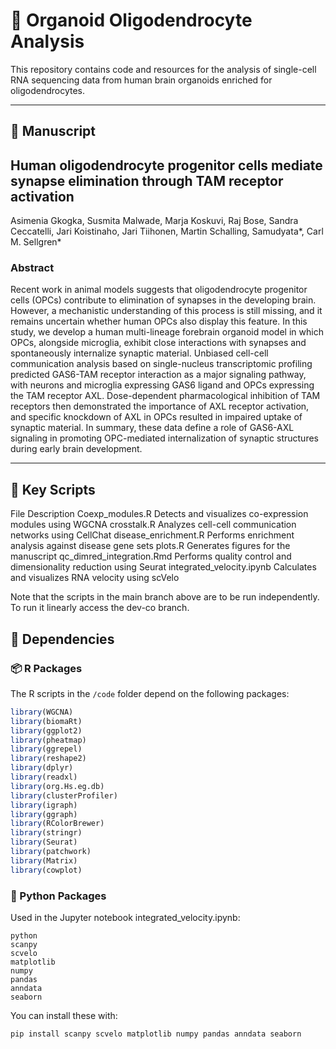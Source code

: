 
# 🧠 Organoid Oligodendrocyte Analysis

This repository contains code and resources for the analysis of single-cell RNA sequencing data from human brain organoids enriched for oligodendrocytes. 

---
## 🧬 Manuscript
## Human oligodendrocyte progenitor cells mediate synapse elimination through TAM receptor activation
Asimenia Gkogka, Susmita Malwade, Marja Koskuvi, Raj Bose, Sandra Ceccatelli, Jari Koistinaho, Jari Tiihonen, Martin Schalling, Samudyata*, Carl M. Sellgren*


### Abstract
Recent work in animal models suggests that oligodendrocyte progenitor cells (OPCs) contribute to elimination of synapses in the developing brain. However, a mechanistic understanding of this process is still missing, and it remains uncertain whether human OPCs also display this feature. In this study, we develop a human multi-lineage forebrain organoid model in which OPCs, alongside microglia, exhibit close interactions with synapses and spontaneously internalize synaptic material. Unbiased cell-cell communication analysis based on single-nucleus transcriptomic profiling predicted GAS6-TAM receptor interaction as a major signaling pathway, with neurons and microglia expressing GAS6 ligand and OPCs expressing the TAM receptor AXL. Dose-dependent pharmacological inhibition of TAM receptors then demonstrated the importance of AXL receptor activation, and specific knockdown of AXL in OPCs resulted in impaired uptake of synaptic material. In summary, these data define a role of GAS6-AXL signaling in promoting OPC-mediated internalization of synaptic structures during early brain development. 

---
## 📜 Key Scripts

File	Description
Coexp_modules.R	Detects and visualizes co-expression modules using WGCNA
crosstalk.R	Analyzes cell-cell communication networks using CellChat
disease_enrichment.R	Performs enrichment analysis against disease gene sets
plots.R	Generates figures for the manuscript
qc_dimred_integration.Rmd	Performs quality control and dimensionality reduction using Seurat
integrated_velocity.ipynb	Calculates and visualizes RNA velocity using scVelo

Note that the scripts in the main branch above are to be run independently. To run it linearly access the dev-co branch.

## 🔧 Dependencies

### 📦 R Packages

The R scripts in the `/code` folder depend on the following packages:

```r
library(WGCNA)
library(biomaRt)
library(ggplot2)
library(pheatmap)
library(ggrepel)
library(reshape2)
library(dplyr)
library(readxl)
library(org.Hs.eg.db)
library(clusterProfiler)
library(igraph)
library(ggraph)
library(RColorBrewer)
library(stringr)
library(Seurat)
library(patchwork)
library(Matrix)
library(cowplot)
```
 
### 🐍 Python Packages
Used in the Jupyter notebook integrated_velocity.ipynb:
```
python
scanpy
scvelo
matplotlib
numpy
pandas
anndata
seaborn
```
You can install these with:
```
pip install scanpy scvelo matplotlib numpy pandas anndata seaborn
```



